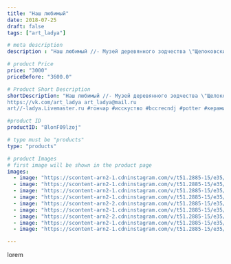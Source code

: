 ```yaml
---
title: "Наш любимый"
date: 2018-07-25
draft: false
tags: ["art_ladya"]

# meta description
description : "Наш любимый //- Музей деревянного зодчества \"Щелоковский хутор\" 2018г. Нижний Новгород \"Арт Ладья\" Гончарная мастерская в Нижнем Новгороде. Изготовление кер"

# product Price
price: "3000"
priceBefore: "3600.0"

# Product Short Description
shortDescription: "Наш любимый //- Музей деревянного зодчества \"Щелоковский хутор\" 2018г. Нижний Новгород \"Арт Ладья\" Гончарная мастерская в Нижнем Новгороде. Изготовление керамики и мастер//-классы по обучению. 
https://vk.com/art_ladya art_ladya@mail.ru 
art//-ladya.Livemaster.ru #гончар #исскуство #bccrecndj #potter #керамикадляинтерьера #керамикаручнаяработа #гончарнаямастерская #керамиканазаказ #handmade #посудаизглины #керамика #гончарнаяпосуда #эксклюзивнаякерамика #dishes #decor #ceramicar #nntoday #claygoods #фестиваль #earthenware #ceramic #design #историческаяреконструкция #нижнийновгород #ceramicart #щёлоковскийхутор #clay #авторскаякерамика"

#product ID
productID: "BlonF09lzoj"

# type must be "products"
type: "products"

# product Images
# first image will be shown in the product page
images:
  - image: "https://scontent-arn2-1.cdninstagram.com/v/t51.2885-15/e35/40481020_767805353579128_222033879169499136_n.jpg?se=7&tp=1&_nc_ht=scontent-arn2-1.cdninstagram.com&_nc_cat=104&_nc_ohc=RRXCTHso4MkAX8QbAWZ&ccb=7-4&oh=365982ee6e07facde7f79f64b6d1c192&oe=60829FD8&_nc_sid=83d603&ig_cache_key=MTgzMDg4MTY1ODM1NTg1MTMwMQ%3D%3D.2-ccb7-4"
  - image: "https://scontent-arn2-1.cdninstagram.com/v/t51.2885-15/e35/40009743_264465607524045_3885531430926680064_n.jpg?se=7&tp=1&_nc_ht=scontent-arn2-1.cdninstagram.com&_nc_cat=109&_nc_ohc=xCidjAmtgY8AX-mf3DH&ccb=7-4&oh=0b540c70c857e0e634572557caff2870&oe=60863885&_nc_sid=83d603&ig_cache_key=MTgzMDg4MTY3MTc3NzY0NzQxMg%3D%3D.2-ccb7-4"
  - image: "https://scontent-arn2-1.cdninstagram.com/v/t51.2885-15/e35/40516949_320907465328501_3112313811567116288_n.jpg?se=7&tp=1&_nc_ht=scontent-arn2-1.cdninstagram.com&_nc_cat=101&_nc_ohc=sbCTiVoZ0X8AX9EUAmc&ccb=7-4&oh=d4509aaa5452cb201d6fa62808ff42e5&oe=60841163&_nc_sid=83d603&ig_cache_key=MTgzMDg4MTY4MTk3ODQxMzk2NQ%3D%3D.2-ccb7-4"
  - image: "https://scontent-arn2-1.cdninstagram.com/v/t51.2885-15/e35/40298717_234456173915620_1652708178619531264_n.jpg?se=7&tp=1&_nc_ht=scontent-arn2-1.cdninstagram.com&_nc_cat=104&_nc_ohc=rHL7ecBX8LUAX-Ssf5K&ccb=7-4&oh=f4f6bbc1f0425b620e330db6833e5fa5&oe=60851563&_nc_sid=83d603&ig_cache_key=MTgzMDg4MTY5NTczNTY1NDQ3NA%3D%3D.2-ccb7-4"
  - image: "https://scontent-arn2-2.cdninstagram.com/v/t51.2885-15/e35/40522941_274232589965756_1145583892284047360_n.jpg?se=7&tp=1&_nc_ht=scontent-arn2-2.cdninstagram.com&_nc_cat=108&_nc_ohc=8_Dm2j3fUOwAX8Cx0c3&ccb=7-4&oh=42d1ae905a9837c994155a5bd09089d8&oe=608594D3&_nc_sid=83d603&ig_cache_key=MTgzMDg4MTcwNTA5NzM5OTIwMQ%3D%3D.2-ccb7-4"
  - image: "https://scontent-arn2-1.cdninstagram.com/v/t51.2885-15/e35/40007202_307145660091966_1989096150455549952_n.jpg?se=7&tp=1&_nc_ht=scontent-arn2-1.cdninstagram.com&_nc_cat=106&_nc_ohc=FZdZ66OZdF4AX86Nwuu&ccb=7-4&oh=58b8a9d54411cce623ccc5e41871dbcc&oe=6084E31D&_nc_sid=83d603&ig_cache_key=MTgzMDg4MTcxNDg0NDc1Nzk0MA%3D%3D.2-ccb7-4"
  - image: "https://scontent-arn2-2.cdninstagram.com/v/t51.2885-15/e35/39486068_2190605727891132_1441464640277053440_n.jpg?se=7&tp=1&_nc_ht=scontent-arn2-2.cdninstagram.com&_nc_cat=100&_nc_ohc=yE4obtUk8s0AX-dIrlD&ccb=7-4&oh=43349e2248510c0a6e34937902f727c5&oe=6083F136&_nc_sid=83d603&ig_cache_key=MTgzMDg4MTcyNTU2NTM5NDkzNg%3D%3D.2-ccb7-4"
  - image: "https://scontent-arn2-1.cdninstagram.com/v/t51.2885-15/e35/41099476_969382413233754_8013327454326226944_n.jpg?se=8&tp=1&_nc_ht=scontent-arn2-1.cdninstagram.com&_nc_cat=106&_nc_ohc=ihko6btXeRIAX-akWeZ&ccb=7-4&oh=637d386d7f8166fca383ce3233b30d97&oe=6083AFA2&_nc_sid=83d603&ig_cache_key=MTgzMDg4MTczNTIzNzY0MTc4MA%3D%3D.2-ccb7-4"
  - image: "https://scontent-arn2-1.cdninstagram.com/v/t51.2885-15/e35/37536240_2207650359504498_6034031139339894784_n.jpg?se=8&tp=1&_nc_ht=scontent-arn2-1.cdninstagram.com&_nc_cat=106&_nc_ohc=Cth6DGoNHMYAX8XYfEO&ccb=7-4&oh=1ab17ab2f11f0cf5baf9ff67ab3328c2&oe=6082BA75&_nc_sid=83d603&ig_cache_key=MTgzMDg4MTc0NDc4MzgyMDkzMQ%3D%3D.2-ccb7-4"

---
```

lorem
